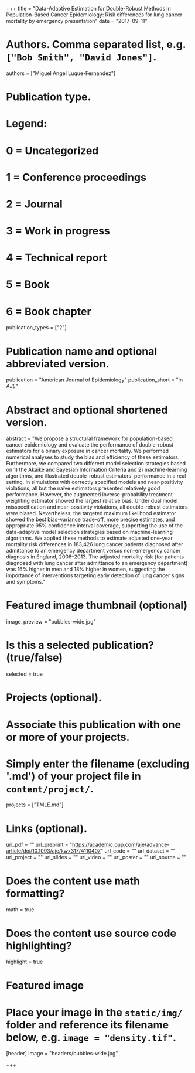 +++
title = "Data-Adaptive Estimation for Double-Robust Methods in Population-Based Cancer Epidemiology: Risk differences for lung cancer mortality by emergency presentation"
date = "2017-09-11"

# Authors. Comma separated list, e.g. `["Bob Smith", "David Jones"]`.
authors = ["Miguel Angel Luque-Fernandez"]

# Publication type.
# Legend:
# 0 = Uncategorized
# 1 = Conference proceedings
# 2 = Journal
# 3 = Work in progress
# 4 = Technical report
# 5 = Book
# 6 = Book chapter
publication_types = ["2"]

# Publication name and optional abbreviated version.
publication = "American Journal of Epidemiology"
publication_short = "In *AJE*"

# Abstract and optional shortened version.
abstract = "We propose a structural framework for population-based cancer epidemiology and evaluate the performance of double-robust estimators for a binary exposure in cancer mortality. We performed numerical analyses to study the bias and efficiency of these estimators. Furthermore, we compared two different model selection strategies based on 1) the Akaike and Bayesian Information Criteria and 2) machine-learning algorithms, and illustrated double-robust estimators’ performance in a real setting. In simulations with correctly specified models and near-positivity violations, all but the naïve estimators presented relatively good performance. However, the augmented inverse-probability treatment weighting estimator showed the largest relative bias. Under dual model misspecification and near-positivity violations, all double-robust estimators were biased. Nevertheless, the targeted maximum likelihood estimator showed the best bias-variance trade-off, more precise estimates, and appropriate 95% confidence interval coverage, supporting the use of the data-adaptive model selection strategies based on machine-learning algorithms. We applied these methods to estimate adjusted one-year mortality risk differences in 183,426 lung cancer patients diagnosed after admittance to an emergency department versus non-emergency cancer diagnosis in England, 2006–2013. The adjusted mortality risk (for patients diagnosed with lung cancer after admittance to an emergency department) was 16% higher in men and 18% higher in women, suggesting the importance of interventions targeting early detection of lung cancer signs and symptoms."

# Featured image thumbnail (optional)
image_preview = "bubbles-wide.jpg"

# Is this a selected publication? (true/false)
selected = true

# Projects (optional).
#   Associate this publication with one or more of your projects.
#   Simply enter the filename (excluding '.md') of your project file in `content/project/`.
 projects = ["TMLE.md"]

# Links (optional).
url_pdf = ""
url_preprint = "https://academic.oup.com/aje/advance-article/doi/10.1093/aje/kwx317/4110407"
url_code = ""
url_dataset = ""
url_project = ""
url_slides = ""
url_video = ""
url_poster = ""
url_source = ""

# Does the content use math formatting?
math = true

# Does the content use source code highlighting?
highlight = true

# Featured image
# Place your image in the `static/img/` folder and reference its filename below, e.g. `image = "density.tif"`.
[header]
image = "headers/bubbles-wide.jpg"

+++

